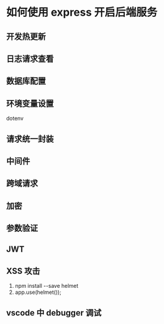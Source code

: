 # 如何使用 express 开启后端服务

## 开发热更新

## 日志请求查看

## 数据库配置

## 环境变量设置

dotenv

## 请求统一封装

## 中间件

## 跨域请求

## 加密

## 参数验证

## JWT

## XSS 攻击

1. npm install --save helmet
2. app.use(helmet());

## vscode 中 debugger 调试
